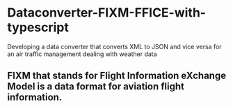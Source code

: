 # Dataconverter-FIXM-FFICE-with-typescript
Developing a data converter that converts XML to JSON and vice versa for an air traffic management dealing with weather data

## FIXM that stands for Flight Information eXchange Model is a data format for aviation flight information.
